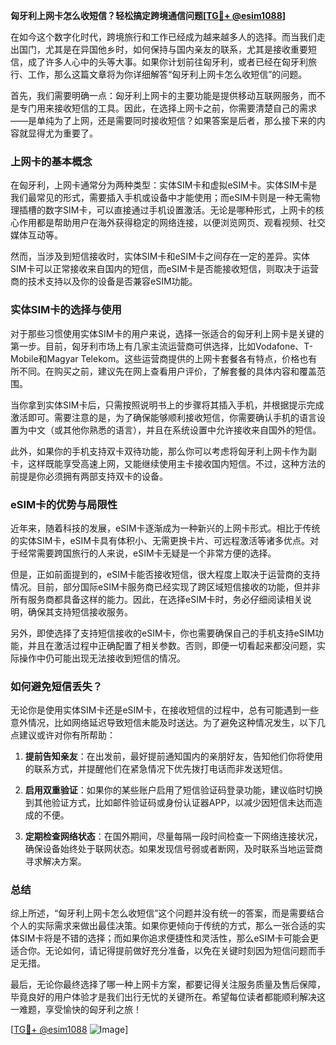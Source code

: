 **匈牙利上网卡怎么收短信？轻松搞定跨境通信问题[[TG💪+ @esim1088](https://t.me/s/esim1088)]**

在如今这个数字化时代，跨境旅行和工作已经成为越来越多人的选择。而当我们走出国门，尤其是在异国他乡时，如何保持与国内亲友的联系，尤其是接收重要短信，成了许多人心中的头等大事。如果你计划前往匈牙利，或者已经在匈牙利旅行、工作，那么这篇文章将为你详细解答“匈牙利上网卡怎么收短信”的问题。

首先，我们需要明确一点：匈牙利上网卡的主要功能是提供移动互联网服务，而不是专门用来接收短信的工具。因此，在选择上网卡之前，你需要清楚自己的需求——是单纯为了上网，还是需要同时接收短信？如果答案是后者，那么接下来的内容就显得尤为重要了。

### 上网卡的基本概念

在匈牙利，上网卡通常分为两种类型：实体SIM卡和虚拟eSIM卡。实体SIM卡是我们最常见的形式，需要插入手机或设备中才能使用；而eSIM卡则是一种无需物理插槽的数字SIM卡，可以直接通过手机设置激活。无论是哪种形式，上网卡的核心作用都是帮助用户在海外获得稳定的网络连接，以便浏览网页、观看视频、社交媒体互动等。

然而，当涉及到短信接收时，实体SIM卡和eSIM卡之间存在一定的差异。实体SIM卡可以正常接收来自国内的短信，而eSIM卡是否能接收短信，则取决于运营商的技术支持以及你的设备是否兼容eSIM功能。

### 实体SIM卡的选择与使用

对于那些习惯使用实体SIM卡的用户来说，选择一张适合的匈牙利上网卡是关键的第一步。目前，匈牙利市场上有几家主流运营商可供选择，比如Vodafone、T-Mobile和Magyar Telekom。这些运营商提供的上网卡套餐各有特点，价格也有所不同。在购买之前，建议先在网上查看用户评价，了解套餐的具体内容和覆盖范围。

当你拿到实体SIM卡后，只需按照说明书上的步骤将其插入手机，并根据提示完成激活即可。需要注意的是，为了确保能够顺利接收短信，你需要确认手机的语言设置为中文（或其他你熟悉的语言），并且在系统设置中允许接收来自国外的短信。

此外，如果你的手机支持双卡双待功能，那么你可以考虑将匈牙利上网卡作为副卡，这样既能享受高速上网，又能继续使用主卡接收国内短信。不过，这种方法的前提是你必须拥有两部支持双卡的设备。

### eSIM卡的优势与局限性

近年来，随着科技的发展，eSIM卡逐渐成为一种新兴的上网卡形式。相比于传统的实体SIM卡，eSIM卡具有体积小、无需更换卡片、可远程激活等诸多优点。对于经常需要跨国旅行的人来说，eSIM卡无疑是一个非常方便的选择。

但是，正如前面提到的，eSIM卡能否接收短信，很大程度上取决于运营商的支持情况。目前，部分国际eSIM卡服务商已经实现了跨区域短信接收的功能，但并非所有服务商都具备这样的能力。因此，在选择eSIM卡时，务必仔细阅读相关说明，确保其支持短信接收服务。

另外，即使选择了支持短信接收的eSIM卡，你也需要确保自己的手机支持eSIM功能，并且在激活过程中正确配置了相关参数。否则，即便一切看起来都没问题，实际操作中仍可能出现无法接收到短信的情况。

### 如何避免短信丢失？

无论你是使用实体SIM卡还是eSIM卡，在接收短信的过程中，总有可能遇到一些意外情况，比如网络延迟导致短信未能及时送达。为了避免这种情况发生，以下几点建议或许对你有所帮助：

1. **提前告知亲友**：在出发前，最好提前通知国内的亲朋好友，告知他们你将使用的联系方式，并提醒他们在紧急情况下优先拨打电话而非发送短信。
   
2. **启用双重验证**：如果你的某些账户启用了短信验证码登录功能，建议临时切换到其他验证方式，比如邮件验证码或身份认证器APP，以减少因短信未达而造成的不便。

3. **定期检查网络状态**：在国外期间，尽量每隔一段时间检查一下网络连接状况，确保设备始终处于联网状态。如果发现信号弱或者断网，及时联系当地运营商寻求解决方案。

### 总结

综上所述，“匈牙利上网卡怎么收短信”这个问题并没有统一的答案，而是需要结合个人的实际需求来做出最佳决策。如果你更倾向于传统的方式，那么一张合适的实体SIM卡将是不错的选择；而如果你追求便捷性和灵活性，那么eSIM卡可能会更适合你。无论如何，请记得提前做好充分准备，以免在关键时刻因为短信问题而手足无措。

最后，无论你最终选择了哪一种上网卡方案，都要记得关注服务质量及售后保障，毕竟良好的用户体验才是我们出行无忧的关键所在。希望每位读者都能顺利解决这一难题，享受愉快的匈牙利之旅！

[[TG💪+ @esim1088](https://t.me/s/esim1088) ![Image](https://i.postimg.cc/4NQfJmqS/Snipaste-2025-05-13-00-14-12.png)]